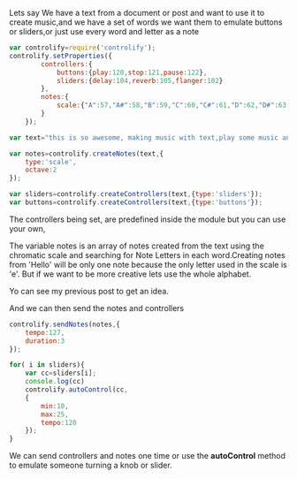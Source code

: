 Lets say We have a text from a document or post and want to use it to create music,and we have a set of words we want them to emulate buttons or sliders,or just use every word and letter as a note

```javascript
var controlify=require('controlify');
controlify.setProperties({
		controllers:{
			buttons:{play:120,stop:121,pause:122},
			sliders:{delay:104,reverb:105,flanger:102}
		},
		notes:{
			scale:{"A":57,"A#":58,"B":59,"C":60,"C#":61,"D":62,"D#":63,"E":64,"F":65,"F#":66,"G":67,"G#":68}
		}	
	});

var text="this is so awesome, making music with text,play some music and add some reverb!";	

var notes=controlify.createNotes(text,{
	type:'scale',
	octave:2
});

var sliders=controlify.createControllers(text,{type:'sliders'});
var buttons=controlify.createControllers(text,{type:'buttons'});

```
The controllers being set, are predefined inside the module but you can use your own,

The variable notes is an array of notes created from the text using the chromatic scale and searching for Note Letters in each word.Creating notes from 'Hello' will be only one note because the only letter used in the scale is 'e'. But if we want to be more creative lets use the whole alphabet.

Yo can see my previous post to get an idea.

And we can then send the notes and controllers

```javascript
controlify.sendNotes(notes,{
	tempo:127,
	duration:3
});

for( i in sliders){
	var cc=sliders[i];
	console.log(cc)
	controlify.autoControl(cc,
	{
		min:10,
		max:25,
		tempo:120
	});
}
```

We can send controllers and notes one time or use the **autoControl** method to emulate someone turning a knob or slider.
